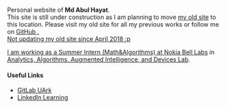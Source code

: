 Personal website of <b>Md Abul Hayat</b>. <br/>
This site is still under construction as I am planning to move <a href= "https://sites.google.com/site/abulhayatshiblu/">my old site</a> to this location. Please visit my old site for all my previous works or follow me on <a href = https://github.com/mahayat/> GitHub .<br/> 
Not updating my old site since April 2018 :p

I am working as a Summer Intern (Math&Algorithms) at <a href= "https://www.bell-labs.com">Nokia Bell Labs</a> in <a href="https://www.bell-labs.com/analytics-algorithms-and-augmented-intelligence/">Analytics, Algorithms, Augmented Intelligence, and Devices Lab</a>. 


#### Useful Links
- [GitLab UArk](http://git.uark.edu/)
- [LinkedIn Learning](https://its.uark.edu/linkedin-login)
